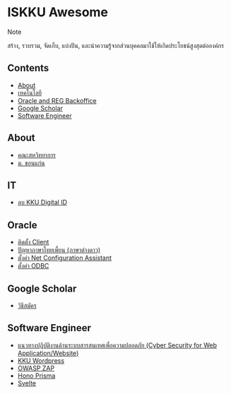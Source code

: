 # ISKKU Awesome

> [!NOTE]
> สร้าง, รวบรวม, จัดเก็บ, แบ่งปัน, และนำความรู้จากส่วนบุคคลมาใช้ให้เกิดประโยชน์สูงสุดต่อองค์กร

## Contents

- [About](#about)
- [เทคโนโลยี](#it)
- [Oracle and REG Backoffice](#oracle)
- [Google Scholar](#google-scholar)
- [Software Engineer](#software-engineer)

## About

- [คณะสหวิทยาการ](https://www.is.kku.ac.th)
- [ม. ขอนแก่น](https://www.kku.ac.th)

## IT

- [ลบ KKU Digital ID](https://www.canva.com/design/DAGdAM3nQ1Y/3w2gvWzQmb3J8JUjj6rs1Q/view?utm_content=DAGdAM3nQ1Y&utm_campaign=designshare&utm_medium=link2&utm_source=uniquelinks&utlId=h250bbb32dd)

## Oracle

- [ติดตั้ง Client](https://github.com/it-nkc/iskku-awesome/tree/main/oracle/client)
- [ปัญหาภาษาไทยเพี้ยน (ภาษาต่างดาว)](https://github.com/it-nkc/iskku-awesome/tree/main/oracle/thai-language)
- [ตั้งค่า Net Configuration Assistant](https://github.com/it-nkc/iskku-awesome/tree/main/oracle/Net%20Configuration%20Assistant)
- [ตั้งค่า ODBC](https://github.com/it-nkc/iskku-awesome/tree/main/oracle/ODBC)

## Google Scholar

- [วิธีสมัคร](https://www.canva.com/design/DAGmRB_hPOY/tVuYEIVS_yGyGSIYAOVSKg/view?utm_content=DAGmRB_hPOY&utm_campaign=designshare&utm_medium=link2&utm_source=uniquelinks&utlId=h10c88f3f0c)

## Software Engineer

- [แนวทางปฎิบัติงานด้านระบบสารสนเทศเพื่อความปลอดภัย (Cyber Security for Web Application/Website)](https://www.canva.com/design/DAGqkwhvr6g/7KFVCoYjymQWXDFG2UZf5g/view?utm_content=DAGqkwhvr6g&utm_campaign=designshare&utm_medium=link2&utm_source=uniquelinks&utlId=h6f9d542c4d)
- [KKU Wordpress](https://github.com/it-nkc/wordpress-kku)
- [OWASP ZAP](https://github.com/it-nkc/owasp-zap)
- [Hono Prisma](https://github.com/it-nkc/hono-prisma)
- [Svelte](https://github.com/it-nkc/svelte-deploy-adapter-bun)
